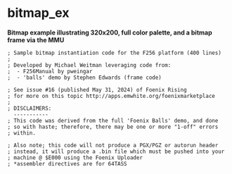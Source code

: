 # bitmap_ex
**Bitmap example illustrating 320x200, full color palette, and a bitmap frame via the MMU**  
  
``; Sample bitmap instantiation code for the F256 platform (400 lines)``  
``;``  
``; Developed by Michael Weitman leveraging code from:``  
``;  - F256Manual by pweingar``  
``;  - 'balls' demo by Stephen Edwards (frame code)``  
  
``; See issue #16 (published May 31, 2024) of Foenix Rising``  
``; for more on this topic http://apps.emwhite.org/foenixmarketplace``  
``;``  
``; DISCLAIMERS:``  
``  -----------``    
``; This code was derived from the full 'Foenix Balls' demo, and done``  
``; so with haste; therefore, there may be one or more "1-off" errors``  
``; within.``
  
``; Also note; this code will not produce a PGX/PGZ or autorun header``  
``; instead, it will produce a .bin file which must be pushed into your``  
``; machine @ $E000 using the Foenix Uploader``  
``; *assembler directives are for 64TASS``  
